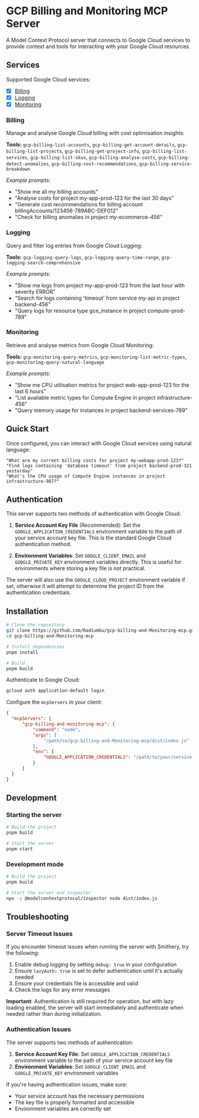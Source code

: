 # GCP Billing and Monitoring MCP Server

A Model Context Protocol server that connects to Google Cloud services to provide context and tools for interacting with your Google Cloud resources.

## Services

Supported Google Cloud services:

- [x] [Billing](https://cloud.google.com/billing)
- [x] [Logging](https://cloud.google.com/logging)
- [x] [Monitoring](https://cloud.google.com/monitoring)

### Billing

Manage and analyse Google Cloud billing with cost optimisation insights:

**Tools:** `gcp-billing-list-accounts`, `gcp-billing-get-account-details`, `gcp-billing-list-projects`, `gcp-billing-get-project-info`, `gcp-billing-list-services`, `gcp-billing-list-skus`, `gcp-billing-analyse-costs`, `gcp-billing-detect-anomalies`, `gcp-billing-cost-recommendations`, `gcp-billing-service-breakdown`

*Example prompts:*
- "Show me all my billing accounts"
- "Analyse costs for project my-app-prod-123 for the last 30 days"
- "Generate cost recommendations for billing account billingAccounts/123456-789ABC-DEF012"
- "Check for billing anomalies in project my-ecommerce-456"

### Logging

Query and filter log entries from Google Cloud Logging:

**Tools:** `gcp-logging-query-logs`, `gcp-logging-query-time-range`, `gcp-logging-search-comprehensive`

*Example prompts:*
- "Show me logs from project my-app-prod-123 from the last hour with severity ERROR"
- "Search for logs containing 'timeout' from service my-api in project backend-456"
- "Query logs for resource type gce_instance in project compute-prod-789"

### Monitoring

Retrieve and analyse metrics from Google Cloud Monitoring:

**Tools:** `gcp-monitoring-query-metrics`, `gcp-monitoring-list-metric-types`, `gcp-monitoring-query-natural-language`

*Example prompts:*
- "Show me CPU utilisation metrics for project web-app-prod-123 for the last 6 hours"
- "List available metric types for Compute Engine in project infrastructure-456"
- "Query memory usage for instances in project backend-services-789"

## Quick Start

Once configured, you can interact with Google Cloud services using natural language:

```
"What are my current billing costs for project my-webapp-prod-123?"
"Find logs containing 'database timeout' from project backend-prod-321 yesterday"
"What's the CPU usage of Compute Engine instances in project infrastructure-987?"
```

## Authentication

This server supports two methods of authentication with Google Cloud:

1. **Service Account Key File** (Recommended): Set the `GOOGLE_APPLICATION_CREDENTIALS` environment variable to the path of your service account key file. This is the standard Google Cloud authentication method.

2. **Environment Variables**: Set `GOOGLE_CLIENT_EMAIL` and `GOOGLE_PRIVATE_KEY` environment variables directly. This is useful for environments where storing a key file is not practical.

The server will also use the `GOOGLE_CLOUD_PROJECT` environment variable if set, otherwise it will attempt to determine the project ID from the authentication credentials.

## Installation

```bash
# Clone the repository
git clone https://github.com/RadiumGu/gcp-billing-and-Monitoring-mcp.git
cd gcp-billing-and-Monitoring-mcp

# Install dependencies
pnpm install

# Build
pnpm build
```

Authenticate to Google Cloud:

```bash
gcloud auth application-default login
```

Configure the `mcpServers` in your client:

```json
{
  "mcpServers": {
      "gcp-billing-and-monitoring-mcp": {
          "command": "node",
          "args": [
              "/path/to/gcp-billing-and-Monitoring-mcp/dist/index.js"
          ],
          "env": {
              "GOOGLE_APPLICATION_CREDENTIALS": "/path/to/your/service-account-key.json"
          }
      }
  }
}
```

## Development

### Starting the server

```bash
# Build the project
pnpm build

# Start the server
pnpm start
```

### Development mode

```bash
# Build the project
pnpm build

# Start the server and inspector
npx -y @modelcontextprotocol/inspector node dist/index.js
```

## Troubleshooting

### Server Timeout Issues

If you encounter timeout issues when running the server with Smithery, try the following:

1. Enable debug logging by setting `debug: true` in your configuration
2. Ensure `lazyAuth: true` is set to defer authentication until it's actually needed
3. Ensure your credentials file is accessible and valid
4. Check the logs for any error messages

**Important**: Authentication is still required for operation, but with lazy loading enabled, the server will start immediately and authenticate when needed rather than during initialization.

### Authentication Issues

The server supports two methods of authentication:

1. **Service Account Key File**: Set `GOOGLE_APPLICATION_CREDENTIALS` environment variable to the path of your service account key file
2. **Environment Variables**: Set `GOOGLE_CLIENT_EMAIL` and `GOOGLE_PRIVATE_KEY` environment variables

If you're having authentication issues, make sure:

- Your service account has the necessary permissions
- The key file is properly formatted and accessible
- Environment variables are correctly set
